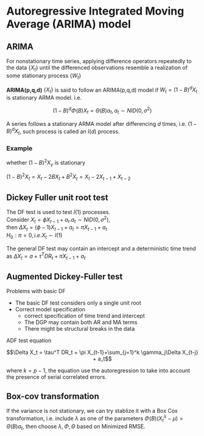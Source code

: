 # Autoregressive Integrated Moving Average (ARIMA) model

## ARIMA
For nonstationary time series, applying difference operators repeatedly to the data $\{X_t\}$ until the differenced observations resemble a realization of some stationary process $\{W_t\}$

__ARIMA(p,q,d)__ $\{X_t\}$ is said to follow an ARIMA(p,q,d) model if $W_t = (1-B)^d X_t$ is stationary ARMA model. i.e. 

$$(1-B)^d \Phi(B)X_t = \Theta(B)a_t, a_t \sim NID(0,\sigma^2)$$

A series follows a stationary ARMA model after differencing $d$ times, i.e. $(1-B)^d X_t$, such process is called an $I(d)$ process. 

### Example
whether $(1-B)^2 X_y$ is stationary 

$(1-B)^2 X_t = X_t-2B X_t + B^2 X_t = X_t - 2X_{t-1}+X_{t-2}$

## Dickey Fuller unit root test
The DF test is used to test $I(1)$ processes.  
Consider $X_t = \phi X_{t-1} + a_t. a_t \sim NID(0,\sigma^2)$,  
then $\Delta X_t = (\phi - 1) X_{t-1} + a_t = \pi X_{t-1} + a_t$  
$H_0: \pi = 0, i.e. X_t\sim I(1)$

The general DF test may contain an intercept and a deterministic time trend as $\Delta X_t = a+\tau^T DR_t + \pi X_{t-1} + a_t$

## Augmented Dickey-Fuller test

Problems with basic DF  

 - The basic DF test considers only a single unit root
 - Correct model specification
     - correct specification of time trend and intercept
     - The DGP may contain both AR and MA terms 
     - There might be structural breaks in the data
   
ADF test equation

$$\Delta X_t = \tau^T DR_t + \pi X_{t-1}+\sum_{j=1}^k \gamma_j\Delta X_{t-j} + a_t$$

where $k=p-1$, the equation use the autoregression to take into account the presence of serial correlated errors. 

## Box-cov transformation
If the variance is not stationary, we can try stablize it with a Box Cox transformation, i.e. include $\lambda$ as one of the parameters 
$\Phi(B)(X_t^\lambda - \mu) = \Theta(B)a_t$, then choose $\lambda, \Phi, \Theta$ based on Minimized RMSE. 

